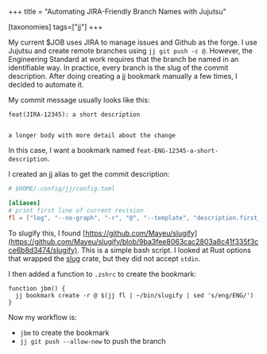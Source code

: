 +++
title = "Automating JIRA-Friendly Branch Names with Jujutsu"

[taxonomies]
tags=["jj"]
+++

My current $JOB uses JIRA to manage issues and Github as the forge. I use Jujutsu and create remote branches using `jj git push -c @`. However, the Engineering Standard at work requires that the branch be named in an identifiable way. In practice, every branch is the slug of the commit description. After doing creating a jj bookmark manually a few times, I decided to automate it.

<!-- more -->

My commit message usually looks like this:

```
feat(JIRA-12345): a short description


a longer body with more detail about the change
```

In this case, I want a bookmark named `feat-ENG-12345-a-short-description`.

I created an jj alias to get the commit description:


```toml
# $HOME/.config/jj/config.toml

[aliases]
# print first line of current revision
fl = ["log", "--no-graph", "-r", "@", "--template", "description.first_line()"]
```

To slugify this, I found [https://github.com/Mayeu/slugify](https://github.com/Mayeu/slugify/blob/9ba3fee8063cac2803a8c41f335f3cce6b8d3474/slugify). This is a simple bash script. I looked at Rust options that wrapped the [slug](https://crates.io/crates/slug) crate, but they did not accept `stdin`.

I then added a function to `.zshrc` to create the bookmark:

```
function jbm() {
  jj bookmark create -r @ $(jj fl | ~/bin/slugify | sed 's/eng/ENG/')
}
```

Now my workflow is:

- `jbm` to create the bookmark
- `jj git push --allow-new` to push the branch
